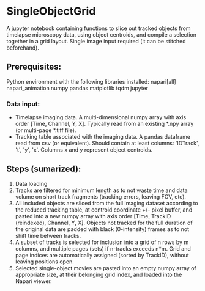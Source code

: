 # SingleObjectGrid

A jupyter notebook containing functions to slice out tracked objects from timelapse microscopy data, using object centroids, and compile a selection together in a grid layout.
Single image input required (it can be stitched beforehand).

## Prerequisites:
Python environment with the following libraries installed:
napari[all] napari_animation numpy pandas matplotlib tqdm jupyter

### Data input:
- Timelapse imaging data. A multi-dimensional numpy array with axis order [Time, Channel, Y, X]. Typically read from an existing *.npy array (or multi-page *.tiff file).
- Tracking table associated with the imaging data. A pandas dataframe read from csv (or equivalent). Should contain at least columns: 'IDTrack', 't', 'y', 'x'. Columns x and y represent object centroids.

## Steps (sumarized):
1. Data loading
2. Tracks are filtered for minimum length as to not waste time and data volume on short track fragments (tracking errors, leaving FOV, etc).
3. All included objects are sliced from the full imaging dataset according to the reduced tracking table, at centroid coordinate +/- pixel buffer, and pasted into a new numpy array with axis order [Time, TrackID (reindexed), Channel, Y, X]. Objects not tracked for the full duration of the original data are padded with black (0-intensity) frames as to not shift time between tracks.
4. A subset of tracks is selected for inclusion into a grid of n rows by m columns, and multiple pages (sets) if n-tracks exceeds n*m. Grid and page indices are automatically assigned (sorted by TrackID), without leaving positions open.
5. Selected single-object movies are pasted into an empty numpy array of appropriate size, at their belonging grid index, and loaded into the Napari viewer.
